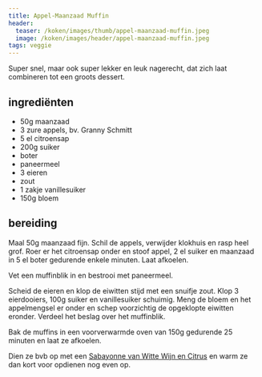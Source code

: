 ```yaml
---
title: Appel-Maanzaad Muffin
header:
  teaser: /koken/images/thumb/appel-maanzaad-muffin.jpeg
  image: /koken/images/header/appel-maanzaad-muffin.jpeg
tags: veggie
---
```


Super snel, maar ook super lekker en leuk nagerecht, dat zich laat combineren tot een groots dessert.

## ingrediënten

* 50g maanzaad
* 3 zure appels, bv. Granny Schmitt
* 5 el citroensap
* 200g suiker
* boter
* paneermeel
* 3 eieren
* zout
* 1 zakje vanillesuiker
* 150g bloem

##  bereiding 

Maal 50g maanzaad fijn. Schil de appels, verwijder klokhuis en rasp heel grof. Roer er het citroensap onder en stoof appel, 2 el suiker en maanzaad in 5 el boter gedurende enkele minuten. Laat afkoelen.

Vet een muffinblik in en bestrooi met paneermeel. 

Scheid de eieren en klop de eiwitten stijd met een snuifje zout. Klop 3 eierdooiers, 100g suiker en vanillesuiker schuimig. Meng de bloem en het appelmengsel er onder en schep voorzichtig de opgeklopte eiwitten eronder. Verdeel het beslag over het muffinblik.

Bak de muffins in een voorverwarmde oven van 150g gedurende 25 minuten en laat ze afkoelen.

Dien ze bvb op met een [Sabayonne van Witte Wijn en Citrus](Sabayonne_van_Witte_Wijn_en_Citrus) en warm ze dan kort voor opdienen nog even op.
